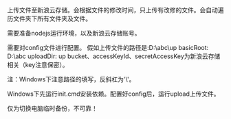上传文件至新浪云存储。会根据文件的修改时间，只上传有改修的文件。会自动遍历文件夹下所有文件夹及文件。

需要准备nodejs运行环境，以及新浪云存储账号。

需要对config文件进行配置。
假如上传文件的路径是:D:\abc\up
basicRoot: D:\abc
uploadDir: up
bucket、accessKeyId、secretAccessKey为新浪云存储相关（key注意保密）。

注：Windows下注意路径的填写，反斜杠为'\\'。

Windows下先运行init.cmd安装依赖。配置好config后，运行upload上传文件。

仅为切换电脑临时备份，不可靠！